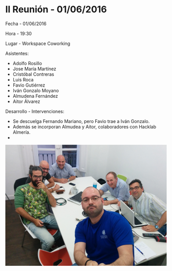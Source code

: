 # II Reunión - 01/06/2016

Fecha - 01/06/2016

Hora  - 19:30

Lugar - Workspace Coworking

Asistentes:
* Adolfo Rosillo
* Jose María Martínez
* Cristóbal Contreras
* Luis Roca
* Favio Gutiérrez
* Iván Gonzalo Moyano
* Almudena Fernández
* Aitor Álvarez

Desarrollo - Intervenciones:
* Se descuelga Fernando Mariano, pero Favio trae a Iván Gonzalo. 
* Además se incorporan Almudea y Aitor, colaboradores con Hacklab Almería.
* 

![Asistentes de la II Reunión](IMG_20160601_212243.jpg)

